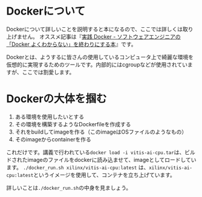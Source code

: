 # Dockerについて
Dockerについて詳しいことを説明すると本になるので、ここでは詳しくは取り上げません。
オススメ記事は『[実践 Docker - ソフトウェアエンジニアの「Docker よくわからない」を終わりにする本](https://zenn.dev/suzuki_hoge/books/2022-03-docker-practice-8ae36c33424b59)』です。

Dockerとは、ようするに皆さんの使用しているコンピュータ上で綺麗な環境を仮想的に実現するためのツールです。内部的にはcgroupなどが使用されていますが、ここでは割愛します。

# Dockerの大体を掴む
1. ある環境を使用したいとする
2. その環境を構築するようなDockerfileを作成する
3. それをbuildしてimageを作る（このimageはOSファイルのようなもの）
4. そのimageからcontainerを作る

これだけです。講義で行われている`docker load -i vitis-ai-cpu.tar`は、ビルドされたimageのファイルをdockerに読み込ませて、imageとしてロードしています。
`./docker_run.sh xilinx/vitis-ai-cpu:latest` は、`xilinx/vitis-ai-cpu:latest`というイメージを使用して、コンテナを立ち上げています。

詳しいことは`./docker_run.sh`の中身を見ましょう。